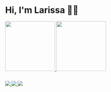 # Hi, I'm Larissa 🙋‍♀️

<div>
<a href="https://github.com/Larissatds">
  <img height="160px" src="https://github-readme-stats.vercel.app/api?username=larissatds&show_icons=true&theme=discord_old_blurple&include_all_commits=true&count_private=true"/>
  <img height="160px" src="https://github-readme-stats.vercel.app/api/top-langs/?username=larissatds&layout=compact&langs_count=7&theme=discord_old_blurple"/>
</div>
  
##
<div>
  <a href="https://www.linkedin.com/in/larissatds/">
    <img src="https://img.shields.io/badge/LinkedIn-0077B5?style=for-the-badge&logo=linkedin&logoColor=white"/>
  </a>
  <a href="mailto:tdslari@gmail.com">
    <img src="https://img.shields.io/badge/Gmail-D14836?style=for-the-badge&logo=gmail&logoColor=white"/>
  </a>
  <a href="https://larissa-teixeira.netlify.app/">
    <img src="https://img.shields.io/badge/Netlify-00C7B7?style=for-the-badge&logo=netlify&logoColor=white"/>
  </a>
</div>
